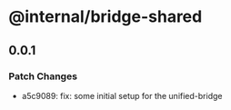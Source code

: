 # @internal/bridge-shared

## 0.0.1

### Patch Changes

- a5c9089: fix: some initial setup for the unified-bridge
